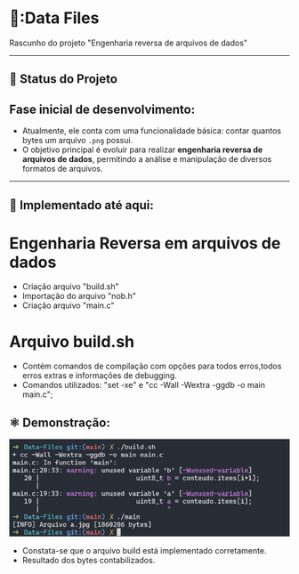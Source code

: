 # 🤖:Data Files 
Rascunho do projeto "Engenharia reversa de arquivos de dados"


---

## 🚧 Status do Projeto
## **Fase inicial de desenvolvimento**:

- Atualmente, ele conta com uma funcionalidade básica: contar quantos bytes um arquivo `.png` possui.
- O objetivo principal é evoluir para realizar **engenharia reversa de arquivos de dados**, permitindo a análise e manipulação de diversos formatos de arquivos.

---

## 🧰 Implementado até aqui: 

# Engenharia Reversa em arquivos de dados
 - Criação arquivo "build.sh"
 - Importação do arquivo "nob.h"
 - Criação arquivo "main.c"


# Arquivo build.sh
 - Contém comandos de compilação com opções para todos erros,todos erros extras e informações de debugging.
 - Comandos utilizados:  "set -xe" e "cc -Wall -Wextra -ggdb -o main main.c";





## ⚛️ Demonstração:


![Terminal](https://github.com/FelipeArnt/Data-Files/blob/main/Terminal.png)

- Constata-se que o arquivo build está implementado corretamente.
- Resultado dos bytes contabilizados.
